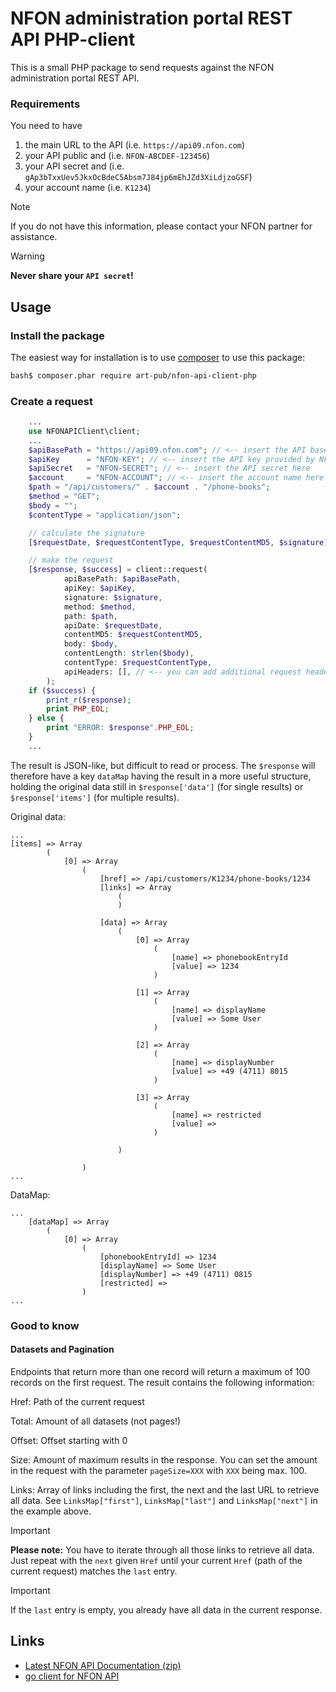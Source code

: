 # NFON administration portal REST API PHP-client

This is a small PHP package to send requests against the NFON administration portal REST API.

### Requirements


You need to have
1. the main URL to the API (i.e. `https://api09.nfon.com`)
2. your API public and (i.e. `NFON-ABCDEF-123456`)
3. your API secret and (i.e. `gAp3bTxxUev5JkxOcBdeC5Absm7J84jp6mEhJZd3XiLdjzoGSF`)
4. your account name (i.e. `K1234`)

> [!NOTE]
> If you do not have this information, please contact your NFON partner for assistance.

> [!WARNING]
> **Never share your `API secret`!**

## Usage

### Install the package
The easiest way for installation is to use [composer](https://getcomposer.org/) to use this package:
```bash
bash$ composer.phar require art-pub/nfon-api-client-php
```

### Create a request
```php
    ...
    use NFONAPIClient\client;
    ...
    $apiBasePath = "https://api09.nfon.com"; // <-- insert the API base path provided by NFON
    $apiKey      = "NFON-KEY"; // <-- insert the API key provided by NFON
    $apiSecret   = "NFON-SECRET"; // <-- insert the API secret here
    $account     = "NFON-ACCOUNT"; // <-- insert the account name here
    $path = "/api/customers/" . $account . "/phone-books";
    $method = "GET";
    $body = "";
    $contentType = "application/json";

    // calculate the signature
    [$requestDate, $requestContentType, $requestContentMD5, $signature] = client::getAuthentication($path, $apiSecret, $method, $body, $contentType);

    // make the request
    [$response, $success] = client::request(
            apiBasePath: $apiBasePath,
            apiKey: $apiKey,
            signature: $signature,
            method: $method,
            path: $path,
            apiDate: $requestDate,
            contentMD5: $requestContentMD5,
            body: $body,
            contentLength: strlen($body),
            contentType: $requestContentType,
            apiHeaders: [], // <-- you can add additional request headers here
        );
    if ($success) {
        print_r($response);
        print PHP_EOL;
    } else {
        print "ERROR: $response".PHP_EOL;
    }
    ...
```

The result is JSON-like, but difficult to read or process. The `$response` will therefore have a key `dataMap` having the result in a more useful structure, holding the original data still in `$response['data']` (for single results) or `$response['items']` (for multiple results).

Original data:
```
...
[items] => Array
        (
            [0] => Array
                (
                    [href] => /api/customers/K1234/phone-books/1234
                    [links] => Array
                        (
                        )

                    [data] => Array
                        (
                            [0] => Array
                                (
                                    [name] => phonebookEntryId
                                    [value] => 1234
                                )

                            [1] => Array
                                (
                                    [name] => displayName
                                    [value] => Some User
                                )

                            [2] => Array
                                (
                                    [name] => displayNumber
                                    [value] => +49 (4711) 8015
                                )

                            [3] => Array
                                (
                                    [name] => restricted
                                    [value] => 
                                )

                        )

                )
...
```

DataMap:
```
...
    [dataMap] => Array
        (
            [0] => Array
                (
                    [phonebookEntryId] => 1234
                    [displayName] => Some User
                    [displayNumber] => +49 (4711) 0815
                    [restricted] => 
                )
...
```


### Good to know

#### Datasets and Pagination

Endpoints that return more than one record will return a maximum of 100 records on the first request. The result contains the following information:

Href: Path of the current request

Total: Amount of all datasets (not pages!)

Offset: Offset starting with 0

Size: Amount of maximum results in the response. You can set the amount in the request with the parameter `pageSize=XXX` with `XXX` being max. 100.

Links: Array of links including the first, the next and the last URL to retrieve all data. See `LinksMap["first"]`, `LinksMap["last"]` and `LinksMap["next"]` in the example above.

> [!IMPORTANT]
> **Please note:** You have to iterate through all those links to retrieve all data. Just repeat with the `next` given `Href` until your current `Href` (path of the current request) matches the `last` entry.

> [!IMPORTANT]
> If the `last` entry is empty, you already have all data in the current response.

## Links

* [Latest NFON API Documentation (zip)](https://cdn.cloudya.com/API_Documentation.zip)
* [go client for NFON API](https://github.com/art-pub/nfon-api-client)